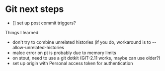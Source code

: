 Git next steps
===
 - [] set up post commit triggers?

Things I learned
 + don't try to combine unrelated histories (if you
 do, workaround is to --allow-unrelated-histories
 + maloc error on pt is probably due to memory limits 
 + on stout, need to use a git dotkit (GIT-2.11 works, maybe can use older?)
 + set up origin with Personal access token for authentication 
